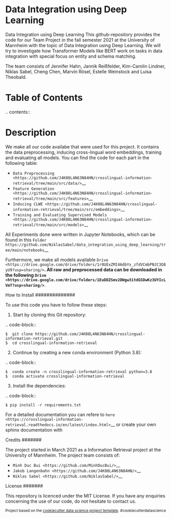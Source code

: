
Data Integration using Deep Learning
==============================

Data Integration using Deep Learning
This github-repository provides the code for our Team Project in the fall semester 2021 at the University of Mannheim with the topic of Data Integration using Deep Learning. We will try to investigate how Transformer Models like BERT work on tasks in data integration with special focus on entity and schema matching.

The team consists of Jennifer Hahn, Jannik Reißfelder,  Kim-Carolin Lindner, Niklas Sabel, Cheng Chen, Marvin Rösel, Estelle Weinstock and Luisa Theobald.



Table of Contents
==============================

.. contents::

Description
==============================

We make all our code availabe that were used for this project. It contains the data preprocessing, inducing cross-lingual word embeddings, training and evaluating all models. You can find the code for each part in the following table: 

*  `Data Preprocessing <https://github.com/J4K08L4N63N84HN/crosslingual-information-retrieval/tree/main/src/data/>`__
*  `Feature Generation <https://github.com/J4K08L4N63N84HN/crosslingual-information-retrieval/tree/main/src/features>`__
*  `Inducing CLWE <https://github.com/J4K08L4N63N84HN/crosslingual-information-retrieval/tree/main/src/embeddings>`__
*  `Training and Evaluating Supervised Models <https://github.com/J4K08L4N63N84HN/crosslingual-information-retrieval/tree/main/src/models>`__

All Experiments done were written in Jupyter Notebooks, which can be found in this `Folder https://github.com/NiklasSabel/data_integration_using_deep_learning/tree/main/notebooks`__

Furthermore, we make all models available `Drive <https://drive.google.com/drive/folders/1r0UExZMI46dbYx_zfdVCmbPNJC3O8yU9?usp=sharing/>`__. All raw and preprocessed data can be downloaded in the following `Drive <https://drive.google.com/drive/folders/1EuDDZSmv2DWgw3itdGSDwKz3UYIcLVmT?usp=sharing/>`__. 


How to Install
##############

To use this code you have to follow these steps:

1. Start by cloning this Git repository:

.. code-block::

    $  git clone https://github.com/J4K08L4N63N84HN/crosslingual-information-retrieval.git
    $  cd crosslingual-information-retrieval

2. Continue by creating a new conda environment (Python 3.8):

.. code-block::

    $  conda create -n crosslingual-information-retrieval python=3.8
    $  conda activate crosslingual-information-retrieval

3. Install the dependencies:

.. code-block::

    $ pip install -r requirements.txt

For a detailed documentation you can refere to `here <https://crosslingual-information-retrieval.readthedocs.io/en/latest/index.html>`__ or create your own sphinx documentation with

Credits
#######

The project started in March 2021 as a Information Retrieval project at the University of Mannheim. The project team consists of:

* `Minh Duc Bui <https://github.com/MinhDucBui/>`__
* `Jakob Langenbahn <https://github.com/J4K08L4N63N84HN/>`__
* `Niklas Sabel <https://github.com/NiklasSabel/>`__

License
#######

This repository is licenced under the MIT License. If you have any enquiries concerning the use of our code, do not hesitate to contact us.

<p><small>Project based on the <a target="_blank" href="https://drivendata.github.io/cookiecutter-data-science/">cookiecutter data science project template</a>. #cookiecutterdatascience</small></p>
